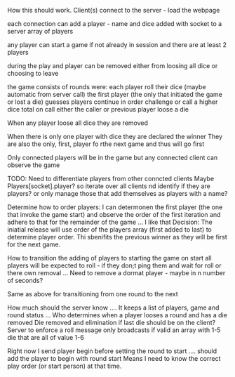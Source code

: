 How this should work. Client(s) connect to the server - load the webpage

each connection can add a player - name and dice added with socket to a server array of players

any player can start a game if not already in session and there are at least 2 players

during the play and player can be removed
    either from loosing all dice or choosing to leave

the game consists of rounds were:
    each player roll their dice (maybe automatic from server call)
    the first player (the only that initiated the game or lost a die) guesses
    players continue in order challenge or call a higher dice total
    on call either the caller or previous player loose a die

When any player loose all dice they are removed

When there is only one player with dice they are declared the winner
    They are also the only, first, player fo rthe next game and thus will go first


Only connected players will be in the game but any connected client can observe the game


TODO:
Need to differentiate players from other conncted clients
    Maybe Players[socket].player?
    so iterate over all clients nd identify if they are players?
    or only manage those that add themselves as players with a name?

Determine how to order players:
    I can determonen the first player (the one that invoke the game start) and observe the order of the first iteration and adhere to that for the remainder of the game ... I like that
Decision: 
    The iniatial release will use order of the players array (first added to last) to determine player order. Thi sbenifits the previous winner as they will be first for the next game.

How to transition the adding of players to starting the game
    on start all players will be expected to roll - if they don;t ping them and wait for roll or there own removal ...
    Need to remove a dormat player - maybe in n number of seconds?

Same as above for transitioning from one round to the next

How much should the server know .... 
    It keeps a list of players, game and round status ...
    Who determines when a player looses a round and has a die removed
        Die removed and elimination if last die should be on the client?
        Server to enforce a roll message only broadcasts if valid
            an array with 1-5 die that are all of value 1-6



Right now I send player begin before setting the round to start .... should add the player to begin with round start 
Means I need to know the correct play order (or start person) at that time.
